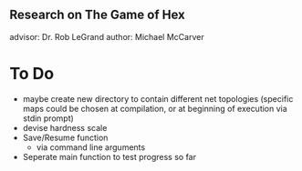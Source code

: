 ## Research on The Game of Hex
advisor: Dr. Rob LeGrand
author: Michael McCarver

# To Do
- maybe create new directory to contain different net topologies (specific maps could be chosen at compilation, or at beginning 	of execution via stdin prompt)
- devise hardness scale
- Save/Resume function
   - via command line arguments
- Seperate main function to test progress so far
